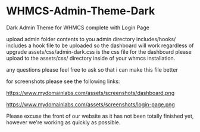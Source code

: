 # WHMCS-Admin-Theme-Dark
Dark Admin Theme for WHMCS complete with Login Page

upload admin folder contents to you admin directory
includes/hooks/ includes a hook file to be uploaded so the dashboard will work regardless of upgrade
 assets/css/admin-dark.css is the css file for the dashboard please upload to the  assets/css/ directory inside of your whmcs installation.
 
 any questions please feel free to ask so that i can make this file better
 
 for screenshots please see the following links:
 
 
 
https://www.mydomainlabs.com/assets/screenshots/dashboard.png

https://www.mydomainlabs.com/assets/screenshots/login-page.png


Please excuse the front of our website as it has not been totally finished yet, however we're working as quickly as possible.
